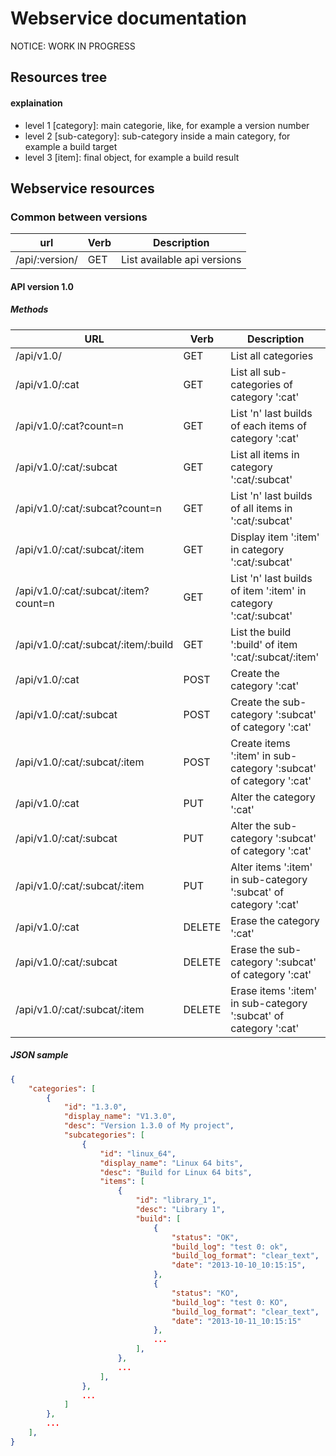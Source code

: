 # Webservice documentation #

NOTICE: WORK IN PROGRESS

## Resources tree ##

#### explaination ####

* level 1 [category]: main categorie, like, for example a version number
* level 2 [sub-category]: sub-category inside a main category, for example a build target
* level 3 [item]: final object, for example a build result

## Webservice resources ##

### Common between versions ###

|      url       | Verb |         Description         |
|----------------|------|-----------------------------|
| /api/:version/ | GET  | List available api versions |


#### API version 1.0 ####

##### Methods #####

| URL                                  | Verb   | Description                                                       |
|--------------------------------------|--------|-------------------------------------------------------------------|
| /api/v1.0/                           | GET    | List all categories                                               |
| /api/v1.0/:cat                       | GET    | List all sub-categories of category ':cat'                        |
| /api/v1.0/:cat?count=n               | GET    | List 'n' last builds of each items of category ':cat'             |
| /api/v1.0/:cat/:subcat               | GET    | List all items in category ':cat/:subcat'                         |
| /api/v1.0/:cat/:subcat?count=n       | GET    | List 'n' last builds of all items in ':cat/:subcat'               |
| /api/v1.0/:cat/:subcat/:item         | GET    | Display item ':item' in category ':cat/:subcat'                   |
| /api/v1.0/:cat/:subcat/:item?count=n | GET    | List 'n' last builds of item ':item' in category ':cat/:subcat'   |
| /api/v1.0/:cat/:subcat/:item/:build  | GET    | List the build ':build' of item ':cat/:subcat/:item'              |
| /api/v1.0/:cat                       | POST   | Create the category ':cat'                                        |
| /api/v1.0/:cat/:subcat               | POST   | Create the sub-category ':subcat' of category ':cat'              |
| /api/v1.0/:cat/:subcat/:item         | POST   | Create items ':item' in sub-category ':subcat' of category ':cat' |
| /api/v1.0/:cat                       | PUT    | Alter the category ':cat'                                         |
| /api/v1.0/:cat/:subcat               | PUT    | Alter the sub-category ':subcat' of category ':cat'               |
| /api/v1.0/:cat/:subcat/:item         | PUT    | Alter items ':item' in sub-category ':subcat' of category ':cat'  |
| /api/v1.0/:cat                       | DELETE | Erase the category ':cat'                                         |
| /api/v1.0/:cat/:subcat               | DELETE | Erase the sub-category ':subcat' of category ':cat'               |
| /api/v1.0/:cat/:subcat/:item         | DELETE | Erase items ':item' in sub-category ':subcat' of category ':cat'  |

##### JSON sample #####

```json
{
    "categories": [
        {
            "id": "1.3.0",
            "display_name": "V1.3.0",
            "desc": "Version 1.3.0 of My project",
            "subcategories": [
                {
                    "id": "linux_64",
                    "display_name": "Linux 64 bits",
                    "desc": "Build for Linux 64 bits",
                    "items": [
                        {
                            "id": "library_1",
                            "desc": "Library 1",
                            "build": [ 
                                {
                                    "status": "OK",
                                    "build_log": "test 0: ok",
                                    "build_log_format": "clear_text",
                                    "date": "2013-10-10_10:15:15",
                                },
                                {
                                    "status": "KO",
                                    "build_log": "test 0: KO",
                                    "build_log_format": "clear_text",
                                    "date": "2013-10-11_10:15:15"
                                },
                                ...
                            ],
                        },
                        ...
                    ],
                },
                ...
            ]
        },
        ...
    ],
}
```
